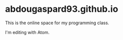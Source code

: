 # abdougaspard93.github.io
This is the online space for my programming class.

I'm editing with Atom.
